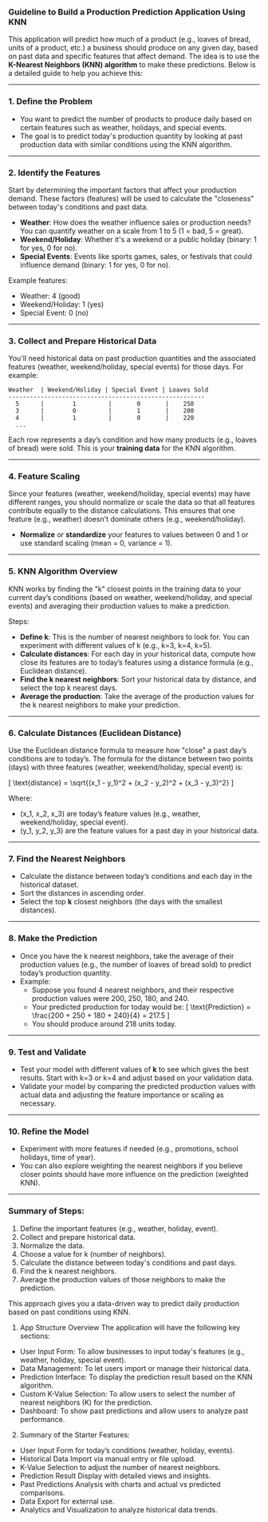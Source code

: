### Guideline to Build a Production Prediction Application Using KNN

This application will predict how much of a product (e.g., loaves of bread, units of a product, etc.) a business should produce on any given day, based on past data and specific features that affect demand. The idea is to use the **K-Nearest Neighbors (KNN) algorithm** to make these predictions. Below is a detailed guide to help you achieve this:

---

### 1. **Define the Problem**

- You want to predict the number of products to produce daily based on certain features such as weather, holidays, and special events.
- The goal is to predict today's production quantity by looking at past production data with similar conditions using the KNN algorithm.

---

### 2. **Identify the Features**

Start by determining the important factors that affect your production demand. These factors (features) will be used to calculate the "closeness" between today's conditions and past data.

- **Weather**: How does the weather influence sales or production needs? You can quantify weather on a scale from 1 to 5 (1 = bad, 5 = great).
- **Weekend/Holiday**: Whether it's a weekend or a public holiday (binary: 1 for yes, 0 for no).
- **Special Events**: Events like sports games, sales, or festivals that could influence demand (binary: 1 for yes, 0 for no).

Example features:

- Weather: 4 (good)
- Weekend/Holiday: 1 (yes)
- Special Event: 0 (no)

---

### 3. **Collect and Prepare Historical Data**

You'll need historical data on past production quantities and the associated features (weather, weekend/holiday, special events) for those days. For example:

```
Weather  | Weekend/Holiday | Special Event | Loaves Sold
-------------------------------------------------------
  5      |        1         |       0       |    250
  3      |        0         |       1       |    200
  4      |        1         |       0       |    220
  ...
```

Each row represents a day’s condition and how many products (e.g., loaves of bread) were sold. This is your **training data** for the KNN algorithm.

---

### 4. **Feature Scaling**

Since your features (weather, weekend/holiday, special events) may have different ranges, you should normalize or scale the data so that all features contribute equally to the distance calculations. This ensures that one feature (e.g., weather) doesn't dominate others (e.g., weekend/holiday).

- **Normalize** or **standardize** your features to values between 0 and 1 or use standard scaling (mean = 0, variance = 1).

---

### 5. **KNN Algorithm Overview**

KNN works by finding the "k" closest points in the training data to your current day’s conditions (based on weather, weekend/holiday, and special events) and averaging their production values to make a prediction.

Steps:

- **Define k**: This is the number of nearest neighbors to look for. You can experiment with different values of k (e.g., k=3, k=4, k=5).
- **Calculate distances**: For each day in your historical data, compute how close its features are to today’s features using a distance formula (e.g., Euclidean distance).
- **Find the k nearest neighbors**: Sort your historical data by distance, and select the top k nearest days.
- **Average the production**: Take the average of the production values for the k nearest neighbors to make your prediction.

---

### 6. **Calculate Distances (Euclidean Distance)**

Use the Euclidean distance formula to measure how "close" a past day’s conditions are to today’s. The formula for the distance between two points (days) with three features (weather, weekend/holiday, special event) is:

\[
\text{distance} = \sqrt{(x_1 - y_1)^2 + (x_2 - y_2)^2 + (x_3 - y_3)^2}
\]

Where:

- \(x_1, x_2, x_3\) are today’s feature values (e.g., weather, weekend/holiday, special event).
- \(y_1, y_2, y_3\) are the feature values for a past day in your historical data.

---

### 7. **Find the Nearest Neighbors**

- Calculate the distance between today’s conditions and each day in the historical dataset.
- Sort the distances in ascending order.
- Select the top **k** closest neighbors (the days with the smallest distances).

---

### 8. **Make the Prediction**

- Once you have the k nearest neighbors, take the average of their production values (e.g., the number of loaves of bread sold) to predict today’s production quantity.
- Example:
  - Suppose you found 4 nearest neighbors, and their respective production values were 200, 250, 180, and 240.
  - Your predicted production for today would be:
    \[
    \text{Prediction} = \frac{200 + 250 + 180 + 240}{4} = 217.5
    \]
  - You should produce around 218 units today.

---

### 9. **Test and Validate**

- Test your model with different values of **k** to see which gives the best results. Start with k=3 or k=4 and adjust based on your validation data.
- Validate your model by comparing the predicted production values with actual data and adjusting the feature importance or scaling as necessary.

---

### 10. **Refine the Model**

- Experiment with more features if needed (e.g., promotions, school holidays, time of year).
- You can also explore weighting the nearest neighbors if you believe closer points should have more influence on the prediction (weighted KNN).

---

### Summary of Steps:

1. Define the important features (e.g., weather, holiday, event).
2. Collect and prepare historical data.
3. Normalize the data.
4. Choose a value for k (number of neighbors).
5. Calculate the distance between today's conditions and past days.
6. Find the k nearest neighbors.
7. Average the production values of those neighbors to make the prediction.

This approach gives you a data-driven way to predict daily production based on past conditions using KNN.

1. App Structure Overview
   The application will have the following key sections:

- User Input Form: To allow businesses to input today's features (e.g., weather, holiday, special event).
- Data Management: To let users import or manage their historical data.
- Prediction Interface: To display the prediction result based on the KNN algorithm.
- Custom K-Value Selection: To allow users to select the number of nearest neighbors (K) for the prediction.
- Dashboard: To show past predictions and allow users to analyze past performance.

2. Summary of the Starter Features:

- User Input Form for today’s conditions (weather, holiday, events).
- Historical Data Import via manual entry or file upload.
- K-Value Selection to adjust the number of nearest neighbors.
- Prediction Result Display with detailed views and insights.
- Past Predictions Analysis with charts and actual vs predicted comparisons.
- Data Export for external use.
- Analytics and Visualization to analyze historical data trends.
